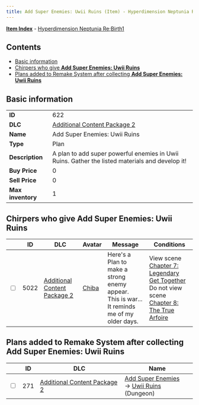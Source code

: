 ```yaml
---
title: Add Super Enemies: Uwii Ruins (Item) - Hyperdimension Neptunia Re;Birth1
---
```


[**Item Index**](/neptunia/rb1/item/index.html) - [Hyperdimension Neptunia Re;Birth1](/neptunia/rb1)

## Contents

- [Basic information](#basic-information)
- [Chirpers who give **Add Super Enemies: Uwii Ruins**](#chirpers-who-give-add-super-enemies-uwii-ruins)
- [Plans added to Remake System after collecting **Add Super Enemies: Uwii Ruins**](#plans-added-to-remake-system-after-collecting-add-super-enemies-uwii-ruins)
## Basic information

|   |   |
| -- | -- |
| **ID** | 622 |
| **DLC** | [Additional Content Package 2](/neptunia/rb1/dlc/11-pack2.html) |
| **Name** | Add Super Enemies: Uwii Ruins |
| **Type** | Plan |
| **Description** | A plan to add super powerful enemies in Uwii Ruins. Gather the listed materials and develop it! |
| **Buy Price** | 0 |
| **Sell Price** | 0 |
| **Max inventory** | 1 |


## Chirpers who give **Add Super Enemies: Uwii Ruins**

|    | ID | DLC | Avatar | Message | Conditions |
| -- | -- | --- | ------ | ------- | ---------- |
| <input type="checkbox" id="rb1-chirper-event-11-5022" class="trackbox" /> | 5022 | [Additional Content Package 2](/neptunia/rb1/dlc/11-pack2.html) | [Chiba](/neptunia/rb1/undefined/1-219-chiba.html) | Here's a Plan to make a strong enemy appear.<br />This is war... It reminds me of my older days. | View scene [Chapter 7: Legendary Get Together](/neptunia/rb1/scene/1-726-chapter-7-legendary-get-together.html)<br />Do not view scene [Chapter 8: The True Arfoire](/neptunia/rb1/scene/1-807-chapter-8-the-true-arfoire.html) |


## Plans added to Remake System after collecting **Add Super Enemies: Uwii Ruins**

|    | ID | DLC | Name |
| -- | -- | --- | ---- |
| <input type="checkbox" id="rb1-remake-11-271" class="trackbox" /> | 271 | [Additional Content Package 2](/neptunia/rb1/dlc/11-pack2.html) | [Add Super Enemies](/neptunia/rb1/remake/11-271-add-super-enemies.html)<br /> → [Uwii Ruins](/neptunia/rb1/dungeon/1-118-uwii-ruins.html) (Dungeon) |
